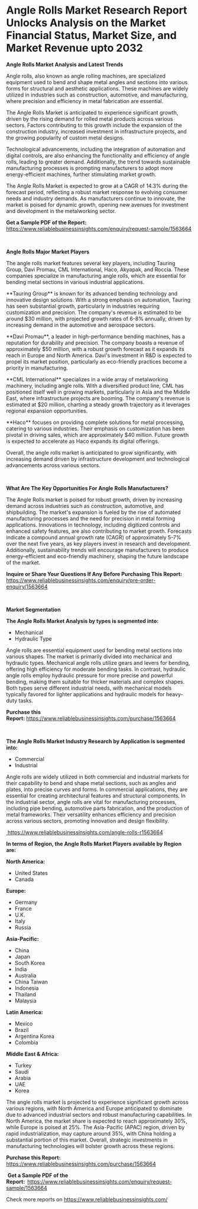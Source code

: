 <p><h1>Angle Rolls Market Research Report Unlocks Analysis on the Market Financial Status, Market Size, and Market Revenue upto 2032</h1></p><p><strong>Angle Rolls Market Analysis and Latest Trends</strong></p>
<p><p>Angle rolls, also known as angle rolling machines, are specialized equipment used to bend and shape metal angles and sections into various forms for structural and aesthetic applications. These machines are widely utilized in industries such as construction, automotive, and manufacturing, where precision and efficiency in metal fabrication are essential.</p><p>The Angle Rolls Market is anticipated to experience significant growth, driven by the rising demand for rolled metal products across various sectors. Factors contributing to this growth include the expansion of the construction industry, increased investment in infrastructure projects, and the growing popularity of custom metal designs.</p><p>Technological advancements, including the integration of automation and digital controls, are also enhancing the functionality and efficiency of angle rolls, leading to greater demand. Additionally, the trend towards sustainable manufacturing processes is prompting manufacturers to adopt more energy-efficient machines, further stimulating market growth.</p><p>The Angle Rolls Market is expected to grow at a CAGR of 14.3% during the forecast period, reflecting a robust market response to evolving consumer needs and industry demands. As manufacturers continue to innovate, the market is poised for dynamic growth, opening new avenues for investment and development in the metalworking sector.</p></p>
<p><strong>Get a Sample PDF of the Report:&nbsp;</strong> <a href="https://www.reliablebusinessinsights.com/enquiry/request-sample/1563664?utm_campaign=1789&utm_medium=2&utm_source=Github&utm_content=ia&utm_term=11042025&utm_id=angle-rolls">https://www.reliablebusinessinsights.com/enquiry/request-sample/1563664</a></p>
<p>&nbsp;</p>
<p><strong>Angle Rolls Major Market Players</strong></p>
<p><p>The angle rolls market features several key players, including Tauring Group, Davi Promau, CML International, Haco, Akyapak, and Roccia. These companies specialize in manufacturing angle rolls, which are essential for bending metal sections in various industrial applications.</p><p>**Tauring Group** is known for its advanced bending technology and innovative design solutions. With a strong emphasis on automation, Tauring has seen substantial growth, particularly in industries requiring customization and precision. The company's revenue is estimated to be around $30 million, with projected growth rates of 6-8% annually, driven by increasing demand in the automotive and aerospace sectors.</p><p>**Davi Promau**, a leader in high-performance bending machines, has a reputation for durability and precision. The company boasts a revenue of approximately $50 million, with a robust growth forecast as it expands its reach in Europe and North America. Davi's investment in R&D is expected to propel its market position, particularly as eco-friendly practices become a priority in manufacturing.</p><p>**CML International** specializes in a wide array of metalworking machinery, including angle rolls. With a diversified product line, CML has positioned itself well in growing markets, particularly in Asia and the Middle East, where infrastructure projects are booming. The company's revenue is estimated at $20 million, charting a steady growth trajectory as it leverages regional expansion opportunities.</p><p>**Haco** focuses on providing complete solutions for metal processing, catering to various industries. Their emphasis on customization has been pivotal in driving sales, which are approximately $40 million. Future growth is expected to accelerate as Haco expands its digital offerings.</p><p>Overall, the angle rolls market is anticipated to grow significantly, with increasing demand driven by infrastructure development and technological advancements across various sectors.</p></p>
<p>&nbsp;</p>
<p><strong>What Are The Key Opportunities For Angle Rolls Manufacturers?</strong></p>
<p><p>The Angle Rolls market is poised for robust growth, driven by increasing demand across industries such as construction, automotive, and shipbuilding. The market's expansion is fueled by the rise of automated manufacturing processes and the need for precision in metal forming applications. Innovations in technology, including digitized controls and enhanced safety features, are also contributing to market growth. Forecasts indicate a compound annual growth rate (CAGR) of approximately 5-7% over the next five years, as key players invest in research and development. Additionally, sustainability trends will encourage manufacturers to produce energy-efficient and eco-friendly machinery, shaping the future landscape of the market.</p></p>
<p><strong>Inquire or Share Your Questions If Any Before Purchasing This Report:</strong> <a href="https://www.reliablebusinessinsights.com/enquiry/pre-order-enquiry/1563664?utm_campaign=1789&utm_medium=2&utm_source=Github&utm_content=ia&utm_term=11042025&utm_id=angle-rolls">https://www.reliablebusinessinsights.com/enquiry/pre-order-enquiry/1563664</a></p>
<p>&nbsp;</p>
<p><strong>Market Segmentation</strong></p>
<p><strong>The Angle Rolls Market Analysis by types is segmented into:</strong></p>
<p><ul><li>Mechanical</li><li>Hydraulic Type</li></ul></p>
<p><p>Angle rolls are essential equipment used for bending metal sections into various shapes. The market is primarily divided into mechanical and hydraulic types. Mechanical angle rolls utilize gears and levers for bending, offering high efficiency for moderate bending tasks. In contrast, hydraulic angle rolls employ hydraulic pressure for more precise and powerful bending, making them suitable for thicker materials and complex shapes. Both types serve different industrial needs, with mechanical models typically favored for lighter applications and hydraulic models for heavy-duty tasks.</p></p>
<p><strong>Purchase this Report:&nbsp;</strong><a href="https://www.reliablebusinessinsights.com/purchase/1563664?utm_campaign=1789&utm_medium=2&utm_source=Github&utm_content=ia&utm_term=11042025&utm_id=angle-rolls">https://www.reliablebusinessinsights.com/purchase/1563664</a></p>
<p>&nbsp;</p>
<p><strong>The Angle Rolls Market Industry Research by Application is segmented into:</strong></p>
<p><ul><li>Commercial</li><li>Industrial</li></ul></p>
<p><p>Angle rolls are widely utilized in both commercial and industrial markets for their capability to bend and shape metal sections, such as angles and plates, into precise curves and forms. In commercial applications, they are essential for creating architectural features and structural components. In the industrial sector, angle rolls are vital for manufacturing processes, including pipe bending, automotive parts fabrication, and the production of metal frameworks. Their versatility enhances efficiency and precision across various sectors, promoting innovation and design flexibility.</p></p>
<p><a href="https://www.reliablebusinessinsights.com/angle-rolls-r1563664?utm_campaign=1789&utm_medium=2&utm_source=Github&utm_content=ia&utm_term=11042025&utm_id=angle-rolls">&nbsp;https://www.reliablebusinessinsights.com/angle-rolls-r1563664</a></p>
<p><strong>In terms of Region, the Angle Rolls Market Players available by Region are:</strong></p>
<p>
    <p> <strong> North America: </strong>
        <ul>
            <li>United States</li>
            <li>Canada</li>
        </ul>
        </p> 
    <p> <strong> Europe: </strong>
        <ul>
            <li>Germany</li>
            <li>France</li>
            <li>U.K.</li>
            <li>Italy</li>
            <li>Russia</li>
        </ul>
        </p> 
    <p> <strong> Asia-Pacific: </strong>
        <ul>
            <li>China</li>
            <li>Japan</li>
            <li>South Korea</li>
            <li>India</li>
            <li>Australia</li>
            <li>China Taiwan</li>
            <li>Indonesia</li>
            <li>Thailand</li>
            <li>Malaysia</li>
        </ul>
        </p> 
    <p> <strong> Latin America: </strong>
        <ul>
            <li>Mexico</li>
            <li>Brazil</li>
            <li>Argentina Korea</li>
            <li>Colombia</li>
        </ul>
        </p> 
    <p> <strong> Middle East & Africa: </strong>
        <ul>
            <li>Turkey</li>
            <li>Saudi</li>
            <li>Arabia</li>
            <li>UAE</li>
            <li>Korea</li>
        </ul>
    </p>
    </p>
<p><p>The angle rolls market is projected to experience significant growth across various regions, with North America and Europe anticipated to dominate due to advanced industrial sectors and robust manufacturing capabilities. In North America, the market share is expected to reach approximately 30%, while Europe is poised at 25%. The Asia-Pacific (APAC) region, driven by rapid industrialization, may capture around 35%, with China holding a substantial portion of this market. Overall, strategic investments in manufacturing technologies will bolster growth across these regions.</p></p>
<p><strong>Purchase this Report: </strong><a href="https://www.reliablebusinessinsights.com/purchase/1563664?utm_campaign=1789&utm_medium=2&utm_source=Github&utm_content=ia&utm_term=11042025&utm_id=angle-rolls">https://www.reliablebusinessinsights.com/purchase/1563664</a></p>
<p>&nbsp;<strong>Get a Sample PDF of the Report:&nbsp;&nbsp;</strong><a href="https://www.reliablebusinessinsights.com/enquiry/request-sample/1563664?utm_campaign=1789&utm_medium=2&utm_source=Github&utm_content=ia&utm_term=11042025&utm_id=angle-rolls">https://www.reliablebusinessinsights.com/enquiry/request-sample/1563664</a></p>
<p><strong></strong></p>
<p>Check more reports on <a href="https://www.reliablebusinessinsights.com/?utm_campaign=1789&utm_medium=2&utm_source=Github&utm_content=ia&utm_term=11042025&utm_id=angle-rolls">https://www.reliablebusinessinsights.com/</a></p>